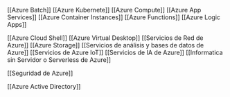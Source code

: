 [[Azure Batch]]
[[Azure Kubernete]]
[[Azure Compute]]
[[Azure App Services]]
[[Azure Container Instances]]
[[Azure Functions]]
[[Azure Logic Apps]]

[[Azure Cloud Shell]]
[[Azure Virtual Desktop]]
[[Servicios de Red de Azure]]
[[Azure Storage]]
[[Servicios de análisis y bases de datos de Azure]]
[[Servicios de Azure IoT]]
[[Servicios de IA de Azure]]
[[Informatica sin Servidor o Serverless de Azure]]

[[Seguridad de Azure]]

[[Azure Active Directory]]